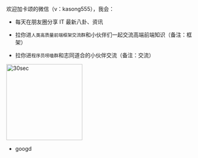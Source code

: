 欢迎加卡颂的微信（v：kasong555），我会：

- 每天在朋友圈分享 IT 最新八卦、资讯

- 拉你进`人类高质量前端框架交流群`和小伙伴们一起交流高端前端知识（备注：框架）

- 拉你进`程序员唠嗑群`和志同道合的小伙伴交流（备注：交流）

<img style="width: 200px;height:200px;" :src="$withBase('/img/kasong555.jpeg')" alt="30sec">

- googd
